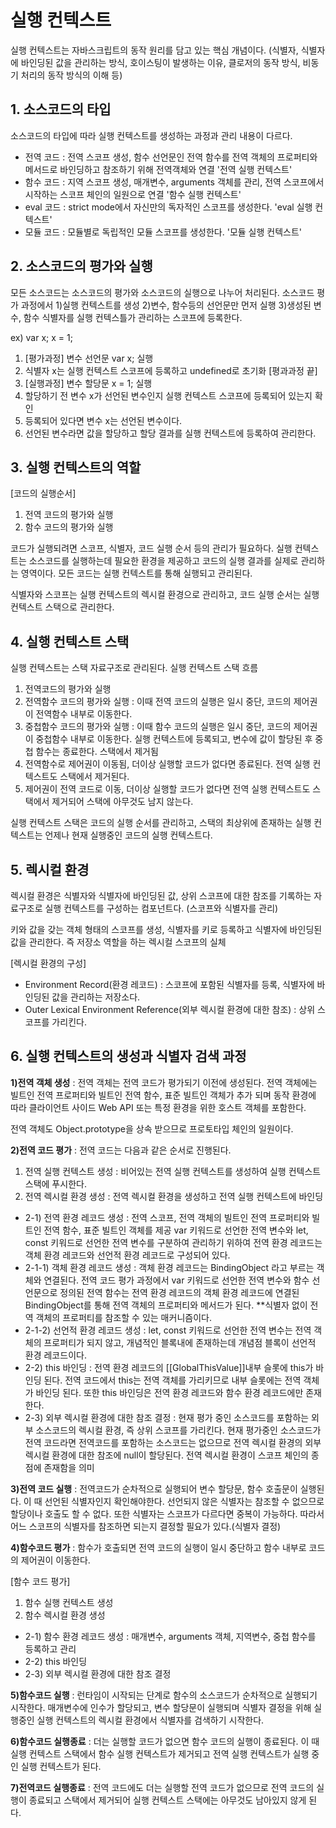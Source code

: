 # 실행 컨텍스트
실행 컨텍스트는 자바스크립트의 동작 원리를 담고 있는 핵심 개념이다. (식별자, 식별자에 바인딩된 값을 관리하는 방식, 호이스팅이 발생하는 이유, 클로저의 동작 방식, 비동기 처리의 동작 방식의 이해 등)

## 1. 소스코드의 타입
소스코드의 타입에 따라 실행 컨텍스트를 생성하는 과정과 관리 내용이 다르다.
* 전역 코드 : 전역 스코프 생성, 함수 선언문인 전역 함수를 전역 객체의 프로퍼티와 메서드로 바인딩하고 참조하기 위해 전역객체와 연결 '전역 실행 컨텍스트'
* 함수 코드 : 지역 스코프 생성, 매개변수, arguments 객체를 관리, 전역 스코프에서 시작하는 스코프 체인의 일원으로 연결 '함수 실행 컨텍스트'
* eval 코드 : strict mode에서 자신만의 독자적인 스코프를 생성한다. 'eval 실행 컨텍스트'
* 모듈 코드 : 모듈별로 독립적인 모듈 스코프를 생성한다. '모듈 실행 컨텍스트'

## 2. 소스코드의 평가와 실행
모든 소스코드는 소스코드의 평가와 소스코드의 실행으로 나누어 처리된다. 소스코드 평가 과정에서 1)실행 컨텍스트를 생성 2)변수, 함수등의 선언문만 먼저 실행 3)생성된 변수, 함수 식별자를 실행 컨텍스틀가 관리하는 스코프에 등록한다.

ex) var x; x = 1;
1) [평가과정] 변수 선언문 var x; 실행
2) 식별자 x는 실행 컨텍스트 스코프에 등록하고 undefined로 초기화 [평과과정 끝]
3) [실행과정] 변수 할당문 x = 1; 실행
4) 할당하기 전 변수 x가 선언된 변수인지 실행 컨텍스트 스코프에 등록되어 있는지 확인
5) 등록되어 있다면 변수 x는 선언된 변수이다.
6) 선언된 변수라면 값을 할당하고 할당 결과를 실행 컨텍스트에 등록하여 관리한다.

## 3. 실행 컨텍스트의 역할
[코드의 실행순서]
1) 전역 코드의 평가와 실행
2) 함수 코드의 평가와 실행

코드가 실행되려면 스코프, 식별자, 코드 실행 순서 등의 관리가 필요하다. 실행 컨텍스트는 소스코드를 실행하는데 필요한 환경을 제공하고 코드의 실행 결과를 실제로 관리하는 영역이다. 모든 코드는 실행 컨텍스트를 통해 실행되고 관리된다.

식별자와 스코프는 실행 컨텍스트의 렉시컬 환경으로 관리하고, 코드 실행 순서는 실행 컨텍스트 스택으로 관리한다.

## 4. 실행 컨텍스트 스택
실행 컨텍스트는 스택 자료구조로 관리된다. 실행 컨텍스트 스택 흐름
1) 전역코드의 평가와 실행
2) 전역함수 코드의 평가와 실행 : 이때 전역 코드의 실행은 일시 중단, 코드의 제어권이 전역함수 내부로 이동한다.
3) 중첩함수 코드의 평가와 실행 : 이때 함수 코드의 실행은 일시 중단, 코드의 제어권이 중첩함수 내부로 이동한다. 실행 컨텍스트에 등록되고, 변수에 값이 할당된 후 중첩 함수는 종료한다. 스택에서 제거됨
4) 전역함수로 제어권이 이동됨, 더이상 실행할 코드가 없다면 종료된다. 전역 실행 컨텍스트도 스택에서 제거된다.
5) 제어권이 전역 코드로 이동, 더이상 실행할 코드가 없다면 전역 실행 컨텍스트도 스택에서 제거되어 스택에 아무것도 남지 않는다.

실행 컨텍스트 스택은 코드의 실행 순서를 관리하고, 스택의 최상위에 존재하는 실행 컨텍스트는 언제나 현재 실행중인 코드의 실행 컨텍스트다.

## 5. 렉시컬 환경
렉시컬 환경은 식별자와 식별자에 바인딩된 값, 상위 스코프에 대한 참조를 기록하는 자료구조로 실행 컨텍스트를 구성하는 컴포넌트다. (스코프와 식별자를 관리)

키와 값을 갖는 객체 형태의 스코프를 생성, 식별자를 키로 등록하고 식별자에 바인딩된 값을 관리한다. 즉 저장소 역할을 하는 렉시컬 스코프의 실체

[렉시컬 환경의 구성]
* Environment Record(환경 레코드) : 스코프에 포함된 식별자를 등록, 식별자에 바인딩된 값을 관리하는 저장소다.
* Outer Lexical Environment Reference(외부 렉시컬 환경에 대한 참조) : 상위 스코프를 가리킨다.

## 6. 실행 컨텍스트의 생성과 식별자 검색 과정
__1)전역 객체 생성__ : 전역 객체는 전역 코드가 평가되기 이전에 생성된다. 전역 객체에는 빌트인 전역 프로퍼티와 빌트인 전역 함수, 표준 빌트인 객체가 추가 되며 동작 환경에 따라 클라이언트 사이드 Web API 또는 특정 환경을 위한 호스트 객체를 포함한다.

전역 객체도 Object.prototype을 상속 받으므로 프로토타입 체인의 일원이다.

__2)전역 코드 평가__ : 전역 코드는 다음과 같은 순서로 진행된다.
1) 전역 실행 컨텍스트 생성 : 비어있는 전역 실행 컨텍스트를 생성하여 실행 컨텍스트 스택에 푸시한다.
2) 전역 렉시컬 환경 생성 : 전역 렉시컬 환경을 생성하고 전역 실행 컨텍스트에 바인딩

* 2-1) 전역 환경 레코드 생성 : 전역 스코프, 전역 객체의 빌트인 전역 프로퍼티와 빌트인 전역 함수, 표준 빌트인 객체를 제공 var 키워드로 선언한 전역 변수와 let, const 키워드로 선언한 전역 변수를 구분하여 관리하기 위하여 전역 환경 레코드는 객체 환경 레코드와 선언적 환경 레코드로 구성되어 있다.
* 2-1-1) 객체 환경 레코드 생성 : 객체 환경 레코드는 BindingObject 라고 부르는 객체와 연결된다. 전역 코드 평가 과정에서 var 키워드로 선언한 전역 변수와 함수 선언문으로 정의된 전역 함수는 전역 환경 레코드의 객체 환경 레코드에 연결된 BindingObject를 통해 전역 객체의 프로퍼티와 메서드가 된다. **식별자 없이 전역 객체의 프로퍼티를 참조할 수 있는 매커니즘이다.
* 2-1-2) 선언적 환경 레코드 생성 : let, const 키워드로 선언한 전역 변수는 전역 객체의 프로퍼티가 되지 않고, 개념적인 블록내에 존재하는데 개념점 블록이 선언적 환경 레코드이다.
* 2-2) this 바인딩 : 전역 환경 레코드의 [[GlobalThisValue]]내부 슬롯에 this가 바인딩 된다. 전역 코드에서 this는 전역 객체를 가리키므로 내부 슬롯에는 전역 객체가 바인딩 된다. 또한 this 바인딩은 전역 환경 레코드와 함수 환경 레코드에만 존재한다.
* 2-3) 외부 렉시컬 환경에 대한 참조 결정 : 현재 평가 중인 소스코드를 포함하는 외부 소스코드의 렉시컬 환경, 즉 상위 스코프를 가리킨다. 현재 평가중인 소스코드가 전역 코드라면 전역코드를 포함하는 소스코드는 없으므로 전역 렉시컬 환경의 외부 렉시컬 환경에 대한 참조에 null이 할당된다. 전역 렉시컬 환경이 스코프 체인의 종점에 존재함을 의미

__3)전역 코드 실행__ : 전역코드가 순차적으로 실행되어 변수 할당문, 함수 호출문이 실행된다. 이 때 선언된 식별자인지 확인해야한다. 선언되지 않은 식별자는 참조할 수 없으므로  할당이나 호출도 할 수 없다. 또한 식별자는 스코프가 다르다면 중복이 가능하다. 따라서 어느 스코프의 식별자를 참조하면 되는지 결정할 필요가 있다.(식별자 결정)

__4)함수코드 평가__ : 함수가 호출되면 전역 코드의 실행이 일시 중단하고 함수 내부로 코드의 제어권이 이동한다.

[함수 코드 평가]
1) 함수 실행 컨텍스트 생성
2) 함수 렉시컬 환경 생성
* 2-1) 함수 환경 레코드 생성 : 매개변수, arguments 객체, 지역변수, 중첩 함수를 등록하고 관리
* 2-2) this 바인딩
* 2-3) 외부 렉시컬 환경에 대한 참조 결정

__5)함수코드 실행__ : 런타임이 시작되는 단계로 함수의 소스코드가 순차적으로 실행되기 시작한다. 매개변수에 인수가 할당되고, 변수 할당문이 실행되며 식별자 결정을 위해 실행중인 실행 컨텍스트의 렉시컬 환경에서 식별자를 검색하기 시작한다.

__6)함수코드 실행종료__ : 더는 실행할 코드가 없으면 함수 코드의 실행이 종료된다. 이 때 실행 컨텍스트 스택에서 함수 실행 컨텍스트가 제거되고 전역 실행 컨텍스트가 실행 중인 실행 컨텍스트가 된다.

__7)전역코드 실행종료__ : 전역 코드에도 더는 실행할 전역 코드가 없으므로 전역 코드의 실행이 종료되고 스택에서 제거되어 실행 컨텍스트 스택에는 아무것도 남아있지 않게 된다.